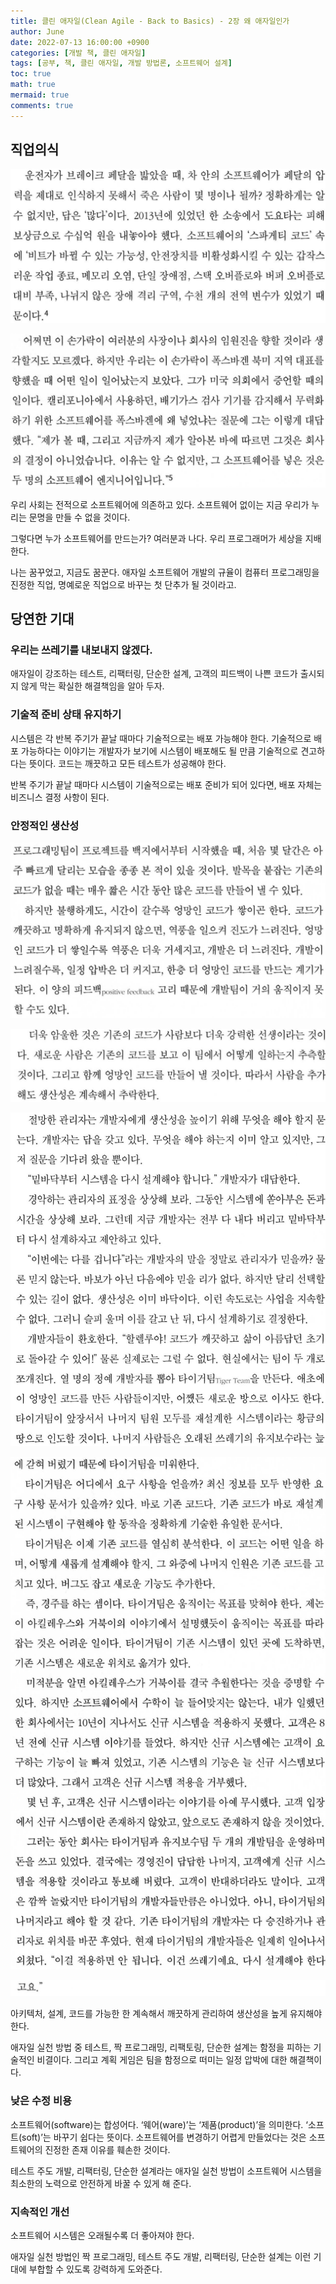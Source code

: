 ```yaml
---
title: 클린 애자일(Clean Agile - Back to Basics) - 2장 왜 애자일인가
author: June
date: 2022-07-13 16:00:00 +0900
categories: [개발 책, 클린 애자일]
tags: [공부, 책, 클린 애자일, 개발 방법론, 소프트웨어 설계]
toc: true
math: true
mermaid: true
comments: true
---
```

## 직업의식

![직업의식 1](/posts/development-books/clean-agile/CHAPTER02/02-professionalism-01.png)

![직업의식 2](/posts/development-books/clean-agile/CHAPTER02/02-professionalism-02.png)

우리 사회는 전적으로 소프트웨어에 의존하고 있다. 소프트웨어 없이는 지금 우리가 누리는 문명을 만들 수 없을 것이다.

그렇다면 누가 소프트웨어를 만드는가? 여러분과 나다. 우리 프로그래머가 세상을 지배한다.

나는 꿈꾸었고, 지금도 꿈꾼다. 애자일 소프트웨어 개발의 규율이 컴퓨터 프로그래밍을 진정한 직업, 명예로운 직업으로 바꾸는 첫 단추가 될 것이라고.

## 당연한 기대
### 우리는 쓰레기를 내보내지 않겠다.
애자일이 강조하는 테스트, 리팩터링, 단순한 설계, 고객의 피드백이 나쁜 코드가 출시되지 않게 막는 확실한 해결책임을 알아 두자.

### 기술적 준비 상태 유지하기
시스템은 각 반복 주기가 끝날 때마다 기술적으로는 배포 가능해야 한다. 기술적으로 배포 가능하다는 이야기는 개발자가 보기에 시스템이 배포해도 될 만큼 기술적으로 견고하다는 뜻이다. 코드는 깨끗하고 모든 테스트가 성공해야 한다.

반복 주기가 끝날 때마다 시스템이 기술적으로는 배포 준비가 되어 있다면, 배포 자체는 비즈니스 결정 사항이 된다.

### 안정적인 생산성

![개발자 1](/posts/development-books/clean-agile/CHAPTER02/02-developer-01.png)

![개발자 2](/posts/development-books/clean-agile/CHAPTER02/02-developer-02.png)

![개발자 3](/posts/development-books/clean-agile/CHAPTER02/02-developer-03.png)

![개발자 4](/posts/development-books/clean-agile/CHAPTER02/02-developer-04.png)

![개발자 5](/posts/development-books/clean-agile/CHAPTER02/02-developer-05.png)

아키텍처, 설계, 코드를 가능한 한 계속해서 깨끗하게 관리하여 생산성을 높게 유지해야 한다.

애자일 실천 방법 중 테스트, 짝 프로그래밍, 리팩토링, 단순한 설계는 함정을 피하는 기술적인 비결이다. 그리고 계획 게임은 팀을 함정으로 떠미는 일정 압박에 대한 해결책이다.

### 낮은 수정 비용
소프트웨어(software)는 합성어다. ‘웨어(ware)’는 ‘제품(product)’을 의미한다. ‘소프트(soft)’는 바꾸기 쉽다는 뜻이다. 소프트웨어를 변경하기 어렵게 만들었다는 것은 소프트웨어의 진정한 존재 이유를 훼손한 것이다.

테스트 주도 개발, 리팩터링, 단순한 설계라는 애자일 실천 방법이 소프트웨어 시스템을 최소한의 노력으로 안전하게 바꿀 수 있게 해 준다.

### 지속적인 개선
소프트웨어 시스템은 오래될수록 더 좋아져야 한다.

애자일 실천 방법인 짝 프로그래밍, 테스트 주도 개발, 리팩터링, 단순한 설계는 이런 기대에 부합할 수 있도록 강력하게 도와준다.
